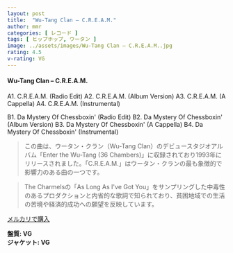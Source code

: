 ```yaml
---
layout: post
title:  "Wu-Tang Clan – C.R.E.A.M."
author: mmr
categories: [ レコード ]
tags: [ ヒップホップ, ウータン ]
image: ../assets/images/Wu-Tang Clan – C.R.E.A.M..jpg
rating: 4.5
v-rating: VG
---
```


#### Wu-Tang Clan – C.R.E.A.M.

A1. C.R.E.A.M. (Radio Edit)
A2. C.R.E.A.M. (Album Version)
A3. C.R.E.A.M. (A Cappella)
A4. C.R.E.A.M. (Instrumental)

B1. Da Mystery Of Chessboxin' (Radio Edit)
B2. Da Mystery Of Chessboxin' (Album Version)
B3. Da Mystery Of Chessboxin' (A Cappella)
B4. Da Mystery Of Chessboxin' (Instrumental)


> この曲は、ウータン・クラン（Wu-Tang Clan）のデビュースタジオアルバム「Enter the Wu-Tang (36 Chambers)」に収録されており1993年にリリースされました。「C.R.E.A.M.」はウータン・クランの最も象徴的で影響力のある曲の一つです。

> The Charmelsの「As Long As I've Got You」をサンプリングした中毒性のあるプロダクションと内省的な歌詞で知られており、貧困地域での生活の苦境や経済的成功への願望を反映しています。


[メルカリで購入](https://jp.mercari.com/item/m66730641557)


<div class="mt-4 mb-4 d-flex align-items-center">
<strong class="mr-1">盤質: VG</strong>
</div>
<div class="mt-4 mb-4 d-flex align-items-center">
<strong class="mr-1">ジャケット: VG</strong>
</div>